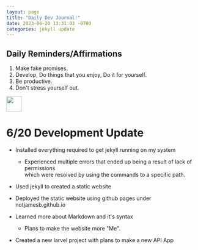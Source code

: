```yaml
---
layout: page
title: "Daily Dev Journal!"
date: 2023-06-20 13:31:03 -0700
categories: jekyll update
---
```


## Daily Reminders/Affirmations

1. Make fake promises.
2. Develop, Do things that you enjoy, Do it for yourself.
3. Be productive.
4. Don't stress yourself out.

 <img src="https://media.tenor.com/oUBstqaKvYQAAAAC/dogecoin-doge.gif" width="40px" height="40px"/>



# **6/20 Development Update**

- Installed everything required to get jekyll running on my system  
   - Experienced multiple errors that ended up being a result of lack of permissions  
  which were resolved by using the commands to a specific path.  

- Used jekyll to created a static website  
- Deployed the static website using github pages under notjamesb.github.io
- Learned more about Markdown and it's syntax  
  - Plans to make the website more "Me".

- Created a new larvel project with plans to make a new API App

